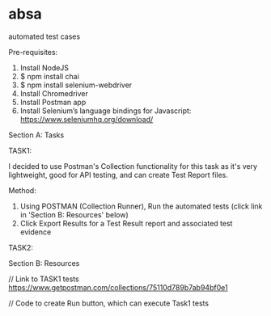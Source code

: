 # absa
automated test cases

Pre-requisites:
1. Install NodeJS
2. $ npm install chai
3. $ npm install selenium-webdriver
4. Install Chromedriver
5. Install Postman app
6. Install Selenium’s language bindings for Javascript: https://www.seleniumhq.org/download/

Section A: Tasks

TASK1: 

I decided to use Postman's Collection functionality for this task as it's very lightweight, good for API testing, and can create Test Report files. 

Method:
1. Using POSTMAN (Collection Runner), Run the automated tests (click link in 'Section B: Resources' below)
2. Click Export Results for a Test Result report and associated test evidence

TASK2:



Section B: Resources

// Link to TASK1 tests
https://www.getpostman.com/collections/75110d789b7ab94bf0e1

// Code to create Run button, which can execute Task1 tests
<div class="postman-run-button"
data-postman-action="collection/import"
data-postman-var-1="75110d789b7ab94bf0e1"></div>
<script type="text/javascript">
  (function (p,o,s,t,m,a,n) {
    !p[s] && (p[s] = function () { (p[t] || (p[t] = [])).push(arguments); });
    !o.getElementById(s+t) && o.getElementsByTagName("head")[0].appendChild((
      (n = o.createElement("script")),
      (n.id = s+t), (n.async = 1), (n.src = m), n
    ));
  }(window, document, "_pm", "PostmanRunObject", "https://run.pstmn.io/button.js"));
</script>


